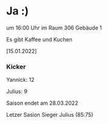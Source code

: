 
# Ja :)


um 16:00 Uhr im Raum 306 Gebäude 1

Es gibt Kaffee und Kuchen


<!---![image](https://user-images.githubusercontent.com/73311547/125851712-3934142d-7930-4613-8163-7ba796f7bffd.png)-->

[15.01.2022]


### Kicker

Yannick: 12

Julius:  9

Saison endet am 28.03.2022

Letzer Sasion Sieger Julius (85:75)
